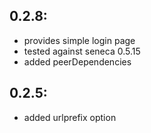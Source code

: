 
## 0.2.8: 

   * provides simple login page
   * tested against seneca 0.5.15
   * added peerDependencies

## 0.2.5: 

   * added urlprefix option



